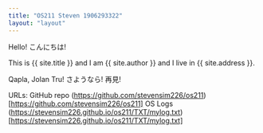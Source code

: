 ```yaml
---
title: "OS211 Steven 1906293322"
layout: "layout"
---
```


Hello! こんにちは!

This is {{ site.title }} and I am {{ site.author }} and I live in {{ site.address }}.

Qapla, Jolan Tru!
さようなら!
再見!

URLs:
GitHub repo (https://github.com/stevensim226/os211)[https://github.com/stevensim226/os211]
OS Logs (https://stevensim226.github.io/os211/TXT/mylog.txt)[https://stevensim226.github.io/os211/TXT/mylog.txt]